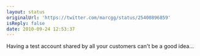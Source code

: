 ```yaml
---
layout: status
originalUrl: 'https://twitter.com/marcgg/status/25400896859'
isReply: false
date: 2010-09-24 12:53:37
---
```


Having a test account shared by all your customers can't be a good idea...
